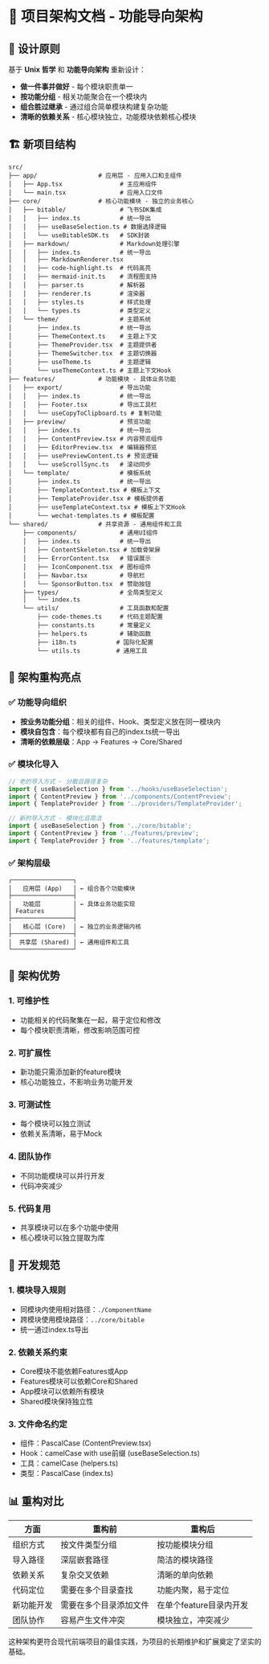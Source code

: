 # 📁 项目架构文档 - 功能导向架构

## 🎯 设计原则

基于 **Unix 哲学** 和 **功能导向架构** 重新设计：
- **做一件事并做好** - 每个模块职责单一
- **按功能分组** - 相关功能聚合在一个模块内
- **组合胜过继承** - 通过组合简单模块构建复杂功能
- **清晰的依赖关系** - 核心模块独立，功能模块依赖核心模块

## 🏗️ 新项目结构

```
src/
├── app/                 # 应用层 - 应用入口和主组件
│   ├── App.tsx                # 主应用组件
│   └── main.tsx               # 应用入口文件
├── core/                # 核心功能模块 - 独立的业务核心
│   ├── bitable/               # 飞书SDK集成
│   │   ├── index.ts           # 统一导出
│   │   ├── useBaseSelection.ts # 数据选择逻辑
│   │   └── useBitableSDK.ts   # SDK封装
│   ├── markdown/              # Markdown处理引擎
│   │   ├── index.ts           # 统一导出
│   │   ├── MarkdownRenderer.tsx
│   │   ├── code-highlight.ts  # 代码高亮
│   │   ├── mermaid-init.ts    # 流程图支持
│   │   ├── parser.ts          # 解析器
│   │   ├── renderer.ts        # 渲染器
│   │   ├── styles.ts          # 样式处理
│   │   └── types.ts           # 类型定义
│   └── theme/                 # 主题系统
│       ├── index.ts           # 统一导出
│       ├── ThemeContext.ts    # 主题上下文
│       ├── ThemeProvider.tsx  # 主题提供者
│       ├── ThemeSwitcher.tsx  # 主题切换器
│       ├── useTheme.ts        # 主题逻辑
│       └── useThemeContext.ts # 主题上下文Hook
├── features/            # 功能模块 - 具体业务功能
│   ├── export/                # 导出功能
│   │   ├── index.ts           # 统一导出
│   │   ├── Footer.tsx         # 导出工具栏
│   │   └── useCopyToClipboard.ts # 复制功能
│   ├── preview/               # 预览功能
│   │   ├── index.ts           # 统一导出
│   │   ├── ContentPreview.tsx # 内容预览组件
│   │   ├── EditorPreview.tsx  # 编辑器预览
│   │   ├── usePreviewContent.ts # 预览逻辑
│   │   └── useScrollSync.ts   # 滚动同步
│   └── template/              # 模板系统
│       ├── index.ts           # 统一导出
│       ├── TemplateContext.tsx # 模板上下文
│       ├── TemplateProvider.tsx # 模板提供者
│       ├── useTemplateContext.tsx # 模板上下文Hook
│       └── wechat-templates.ts # 模板配置
└── shared/              # 共享资源 - 通用组件和工具
    ├── components/            # 通用UI组件
    │   ├── index.ts           # 统一导出
    │   ├── ContentSkeleton.tsx # 加载骨架屏
    │   ├── ErrorContent.tsx   # 错误展示
    │   ├── IconComponent.tsx  # 图标组件
    │   ├── Navbar.tsx         # 导航栏
    │   └── SponsorButton.tsx  # 赞助按钮
    ├── types/                 # 全局类型定义
    │   └── index.ts
    └── utils/                 # 工具函数和配置
        ├── code-themes.ts     # 代码主题配置
        ├── constants.ts       # 常量定义
        ├── helpers.ts         # 辅助函数
        ├── i18n.ts           # 国际化配置
        └── utils.ts          # 通用工具
```

## 🔄 架构重构亮点

### ✅ 功能导向组织
- **按业务功能分组**：相关的组件、Hook、类型定义放在同一模块内
- **模块自包含**：每个模块都有自己的index.ts统一导出
- **清晰的依赖层级**：App -> Features -> Core/Shared

### ✅ 模块化导入
```typescript
// 老的导入方式 - 分散且路径复杂
import { useBaseSelection } from '../hooks/useBaseSelection';
import { ContentPreview } from '../components/ContentPreview';
import { TemplateProvider } from '../providers/TemplateProvider';

// 新的导入方式 - 模块化且简洁
import { useBaseSelection } from '../core/bitable';
import { ContentPreview } from '../features/preview';
import { TemplateProvider } from '../features/template';
```

### ✅ 架构层级
```
┌─────────────────┐
│   应用层 (App)   │ ← 组合各个功能模块
├─────────────────┤
│   功能层         │ ← 具体业务功能实现
│ Features        │
├─────────────────┤
│   核心层 (Core)  │ ← 独立的业务逻辑内核
├─────────────────┤
│  共享层 (Shared) │ ← 通用组件和工具
└─────────────────┘
```

## 🚀 架构优势

### 1. **可维护性**
- 功能相关的代码聚集在一起，易于定位和修改
- 每个模块职责清晰，修改影响范围可控

### 2. **可扩展性**
- 新功能只需添加新的feature模块
- 核心功能独立，不影响业务功能开发

### 3. **可测试性**
- 每个模块可以独立测试
- 依赖关系清晰，易于Mock

### 4. **团队协作**
- 不同功能模块可以并行开发
- 代码冲突减少

### 5. **代码复用**
- 共享模块可以在多个功能中使用
- 核心模块可以独立提取为库

## 🔧 开发规范

### 1. **模块导入规则**
- 同模块内使用相对路径：`./ComponentName`
- 跨模块使用模块路径：`../core/bitable`
- 统一通过index.ts导出

### 2. **依赖关系约束**
- Core模块不能依赖Features或App
- Features模块可以依赖Core和Shared
- App模块可以依赖所有模块
- Shared模块保持独立性

### 3. **文件命名约定**
- 组件：PascalCase (ContentPreview.tsx)
- Hook：camelCase with use前缀 (useBaseSelection.ts)
- 工具：camelCase (helpers.ts)
- 类型：PascalCase (index.ts)

## 📊 重构对比

| 方面 | 重构前 | 重构后 |
|------|--------|--------|
| 组织方式 | 按文件类型分组 | 按功能模块分组 |
| 导入路径 | 深层嵌套路径 | 简洁的模块路径 |
| 依赖关系 | 复杂交叉依赖 | 清晰的单向依赖 |
| 代码定位 | 需要在多个目录查找 | 功能内聚，易于定位 |
| 新功能开发 | 需要在多个目录添加文件 | 在单个feature目录内开发 |
| 团队协作 | 容易产生文件冲突 | 模块独立，冲突减少 |

这种架构更符合现代前端项目的最佳实践，为项目的长期维护和扩展奠定了坚实的基础。 